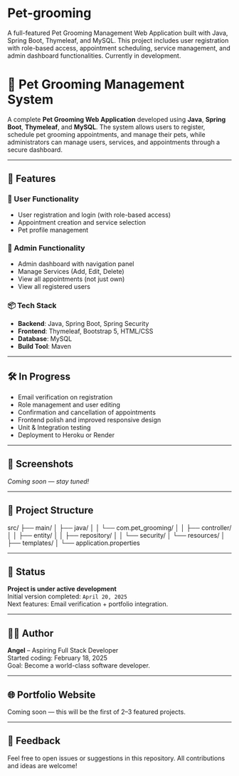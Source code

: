 # Pet-grooming
A full-featured Pet Grooming Management Web Application built with Java, Spring Boot, Thymeleaf, and MySQL. This project includes user registration with role-based access, appointment scheduling, service management, and admin dashboard functionalities. Currently in development.


# 🐾 Pet Grooming Management System

A complete **Pet Grooming Web Application** developed using **Java**, **Spring Boot**, **Thymeleaf**, and **MySQL**. The system allows users to register, schedule pet grooming appointments, and manage their pets, while administrators can manage users, services, and appointments through a secure dashboard.

---

## 🚀 Features

### 👤 User Functionality
- User registration and login (with role-based access)
- Appointment creation and service selection
- Pet profile management

### 🔐 Admin Functionality
- Admin dashboard with navigation panel
- Manage Services (Add, Edit, Delete)
- View all appointments (not just own)
- View all registered users

### 📦 Tech Stack
- **Backend**: Java, Spring Boot, Spring Security
- **Frontend**: Thymeleaf, Bootstrap 5, HTML/CSS
- **Database**: MySQL
- **Build Tool**: Maven

---

## 🛠️ In Progress
- Email verification on registration
- Role management and user editing
- Confirmation and cancellation of appointments
- Frontend polish and improved responsive design
- Unit & Integration testing
- Deployment to Heroku or Render

---

## 📸 Screenshots
*Coming soon — stay tuned!*

---

## 📁 Project Structure
src/ ├── main/ │ ├── java/ │ │ └── com.pet_grooming/ │ │ ├── controller/ │ │ ├── entity/ │ │ ├── repository/ │ │ └── security/ │ └── resources/ │ ├── templates/ │ └── application.properties


---

## 📌 Status
**Project is under active development**  
Initial version completed: `April 20, 2025`  
Next features: Email verification + portfolio integration.

---

## 🧑‍💻 Author
**Angel** – Aspiring Full Stack Developer  
Started coding: February 18, 2025  
Goal: Become a world-class software developer.

---

## 🌐 Portfolio Website
Coming soon — this will be the first of 2–3 featured projects.

---

## 💬 Feedback
Feel free to open issues or suggestions in this repository. All contributions and ideas are welcome!

